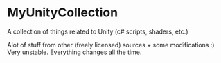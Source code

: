# MyUnityCollection  
A collection of things related to Unity (c# scripts, shaders, etc.)  

Alot of stuff from other (freely licensed) sources + some modifications :)  
Very unstable. Everything changes all the time.  
